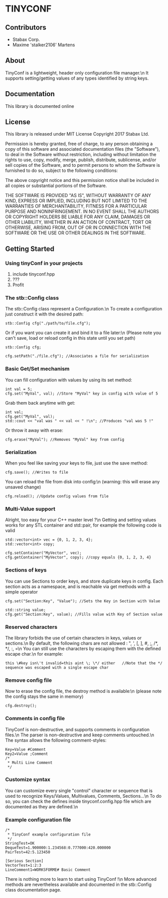 # TINYCONF #

## Contributors ##
+ Stabax Corp.
+ Maxime 'stalker2106' Martens

## About ##

TinyConf is a lightweight, header only configuration file manager.\n
It supports setting/getting values of any types identified by string keys.

## Documentation ##

This library is documented online

## License ##

This library is released under MIT License
Copyright 2017 Stabax Ltd.

Permission is hereby granted, free of charge, to any person obtaining a copy of this software and associated documentation files (the "Software"), to deal in the Software without restriction, including without limitation the rights to use, copy, modify, merge, publish, distribute, sublicense, and/or sell copies of the Software, and to permit persons to whom the Software is furnished to do so, subject to the following conditions:

The above copyright notice and this permission notice shall be included in all copies or substantial portions of the Software.

THE SOFTWARE IS PROVIDED "AS IS", WITHOUT WARRANTY OF ANY KIND, EXPRESS OR IMPLIED, INCLUDING BUT NOT LIMITED TO THE WARRANTIES OF MERCHANTABILITY, FITNESS FOR A PARTICULAR PURPOSE AND NONINFRINGEMENT. IN NO EVENT SHALL THE AUTHORS OR COPYRIGHT HOLDERS BE LIABLE FOR ANY CLAIM, DAMAGES OR OTHER LIABILITY, WHETHER IN AN ACTION OF CONTRACT, TORT OR OTHERWISE, ARISING FROM, OUT OF OR IN CONNECTION WITH THE SOFTWARE OR THE USE OR OTHER DEALINGS IN THE SOFTWARE.

## Getting Started ##

### Using tinyConf in your projects ###

 1. include tinyconf.hpp
 2. ???
 3. Profit

### The stb::Config class ###

The stb::Config class represent a Configuration.\n
To create a configuration just construct it with the desired path:

    stb::Config cfg("./path/to/file.cfg");

Or if you want you can create it and bind it to a file later:\n
(Please note you can't save, load or reload config in this state until you set path)

    stb::Config cfg;

    cfg.setPath("./file.cfg"); //Associates a file for serialization

### Basic Get/Set mechanism ###

You can fill configuration with values by using its set method:

    int val = 5;
    cfg.set("MyVal", val); //Store "MyVal" key in config with value of 5

Grab them back anytime with get:

    int val;
    cfg.get("MyVal", val);
    std::cout << "val was " << val << " !\n"; //Produces "val was 5 !"

Or throw it away with erase:

    cfg.erase("MyVal"); //Removes "MyVal" key from config

### Serialization ###

When you feel like saving your keys to file, just use the save method:

    cfg.save(); //Writes to file

You can reload the file from disk into config:\n
(warning: this will erase any unsaved change)

    cfg.reload(); //Update config values from file

### Multi-Value support ###

Alright, too easy for your C++ master level ?\n
Getting and setting values works for any STL container and std::pair, for example
the following code is valid

    std::vector<int> vec = {0, 1, 2, 3, 4};
    std::vector<int> copy;
 
    cfg.setContainer("MyVector", vec);
    cfg.getContainer("MyVector", copy); //copy equals {0, 1, 2, 3, 4}

### Sections of keys ###

You can use Sections to order keys, and store duplicate keys in config.
Each section acts as a namespace, and is reachable via get methods with a simple operator

    cfg.set("Section:Key", "Value"); //Sets the Key in Section with Value

    std::string value;
    cfg.get("Section:Key", value); //Fills value with Key of Section value

### Reserved characters ###

The library forbids the use of certain characters in keys, values or sections.\n
By default, the following chars are not allowed : ", ', [, ], #, ;, /*, */, :, =\n
You can still use the characters by escaping them with the defined escape char.\n
for example:

    this \#key isn\'t invalid=this aint \; \*/ either   //Note that the */ sequence was escaped with a single escape char

### Remove config file ###

Now to erase the config file, the destroy method is available:\n
(please note the config stays the same in memory)

    cfg.destroy();

### Comments in config file ###

TinyConf is non-destructive, and supports comments in configuration files.\n
The parser is non-destructive and keep comments untouched.\n
The syntax allows the following comment-styles:

    Key=Value #Comment
    Key2=Value ;Comment
    /*
     * Multi Line Comment
     */

### Customize syntax ###

You can customize every single "control" character or sequence that is used to recognize Keys/Values, Multivalues, Comments, Sections...\n
To do so, you can check the defines inside tinyconf.config.hpp file which are documented as they are defined.\n

### Example configuration file ###

    /*
     * TinyConf example configuration file
     */
    StringTest=OK
    DequeTest=1.900000:1.234568:0.777000:420.000000
    PairTest=42:5.123450

    [Serious Section]
    VectorTest=1:2:3
    LineComment1=WORKSFORME# Basic Comment

There is nothing more to learn to start using TinyConf !\n
More advanced methods are nevertheless available and documented in the stb::Config class documentation page.
